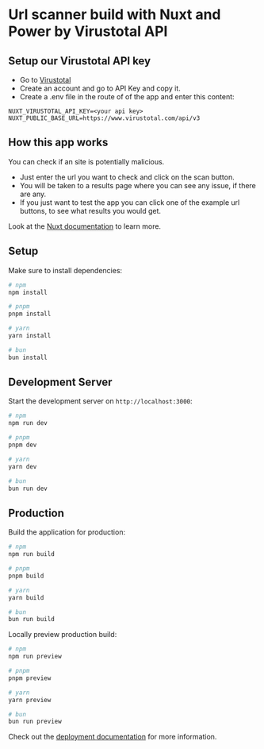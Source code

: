 # Url scanner build with Nuxt and Power by Virustotal API

## Setup our Virustotal API key

- Go to [Virustotal](https://www.virustotal.com/)
- Create an account and go to API Key and copy it.
- Create a .env file in the route of of the app and enter this content:

```
NUXT_VIRUSTOTAL_API_KEY=<your api key>
NUXT_PUBLIC_BASE_URL=https://www.virustotal.com/api/v3

```

## How this app works

You can check if an site is potentially malicious.

- Just enter the url you want to check and click on the scan button.
- You will be taken to a results page where you can see any issue, if there are any.
- If you just want to test the app you can click one of the example url buttons, to see what results you would get.

Look at the [Nuxt documentation](https://nuxt.com/docs/getting-started/introduction) to learn more.

## Setup

Make sure to install dependencies:

```bash
# npm
npm install

# pnpm
pnpm install

# yarn
yarn install

# bun
bun install
```

## Development Server

Start the development server on `http://localhost:3000`:

```bash
# npm
npm run dev

# pnpm
pnpm dev

# yarn
yarn dev

# bun
bun run dev
```

## Production

Build the application for production:

```bash
# npm
npm run build

# pnpm
pnpm build

# yarn
yarn build

# bun
bun run build
```

Locally preview production build:

```bash
# npm
npm run preview

# pnpm
pnpm preview

# yarn
yarn preview

# bun
bun run preview
```

Check out the [deployment documentation](https://nuxt.com/docs/getting-started/deployment) for more information.
